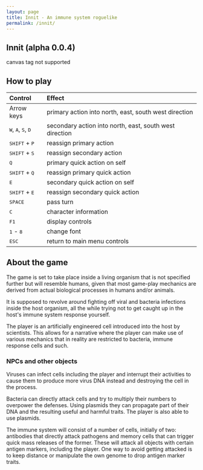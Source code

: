 ```yaml
---
layout: page
title: Innit - An immune system roguelike
permalink: /innit/
---
```


## Innit (alpha 0.0.4)

<canvas id="canvas" height="450" width="750">
    canvas tag not supported
</canvas>
<script src="/wasm/innit.js"></script>
<script>
    var arrow_keys_handler = function(e) {
        switch(e.code) {
            case "ArrowUp": case "ArrowDown": case "ArrowLeft": case "ArrowRight":
            case "Space": e.preventDefault(); break;
            default: break; // do not block other keys
        }
    };
    window.addEventListener("keydown", arrow_keys_handler, false);
    window.addEventListener("load", async () => {
        await wasm_bindgen("/wasm/innit_bg.wasm");
    });
</script>

<!-- [Play in dedicated tab](https://micutio.github.io/innit.html) -->

## How to play

| Control                                                | Effect                                                  |
| :----------------------------------------------------- | :------------------------------------------------------ |
| Arrow keys                                             | primary action into north, east, south west direction   |
| <kbd>W</kbd>, <kbd>A</kbd>, <kbd>S</kbd>, <kbd>D</kbd> | secondary action into north, east, south west direction |
| <kbd>SHIFT</kbd> + <kbd>P</kbd>                        | reassign primary action                                 |
| <kbd>SHIFT</kbd> + <kbd>S</kbd>                        | reassign secondary action                               |
| <kbd>Q</kbd>                                           | primary quick action on self                            |
| <kbd>SHIFT</kbd> + <kbd>Q</kbd>                        | reassign primary quick action                           |
| <kbd>E</kbd>                                           | secondary quick action on self                          |
| <kbd>SHIFT</kbd> + <kbd>E</kbd>                        | reassign secondary quick action                         |
| <kbd>SPACE</kbd>                                       | pass turn                                               |
| <kbd>C</kbd>                                           | character information                                   |
| <kbd>F1</kbd>                                          | display controls                                        |
| <kbd>1</kbd> - <kbd>8</kbd>                            | change font                                             |
| <kbd>ESC</kbd>                                         | return to main menu controls                            |

## About the game

The game is set to take place inside a living organism that is not specified further but will resemble humans, given that most game-play mechanics are derived from actual biological processes in humans and/or animals.

It is supposed to revolve around fighting off viral and bacteria infections inside the host organism, all the while trying not to get caught up in the host's immune system response yourself.

The player is an artificially engineered cell introduced into the host by scientists. This allows for a narrative where the player can make use of various mechanics that in reality are restricted to bacteria, immune response cells and such.

### NPCs and other objects

Viruses can infect cells including the player and interrupt their activities to cause them to produce more virus DNA instead and destroying the cell in the process.

Bacteria can directly attack cells and try to multiply their numbers to overpower the defenses. Using plasmids they can propagate part of their DNA and the resulting useful and harmful traits. The player is also able to use plasmids.

The immune system will consist of a number of cells, initially of two: antibodies that directly attack pathogens and memory cells that can trigger quick mass releases of the former. These will attack all objects with certain antigen markers, including the player. One way to avoid getting attacked is to keep distance or manipulate the own genome to drop antigen marker traits.
